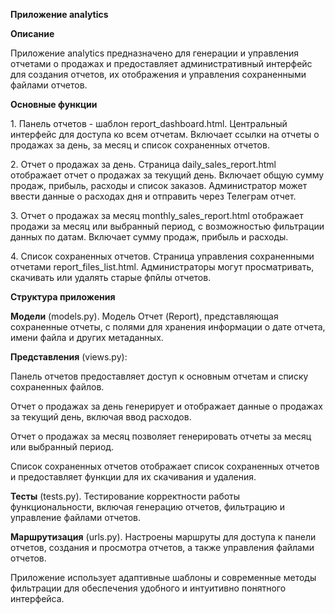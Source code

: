 **Приложение analytics**

**Описание**

Приложение analytics предназначено для генерации и управления отчетами о продажах и предоставляет административный интерфейс для создания отчетов, их отображения и управления сохраненными файлами отчетов.

**Основные функции**

1\. Панель отчетов - шаблон report_dashboard.html. Центральный интерфейс для доступа ко всем отчетам. Включает ссылки на отчеты о продажах за день, за месяц и список сохраненных отчетов.

2\. Отчет о продажах за день. Страница daily_sales_report.html отображает отчет о продажах за текущий день. Включает общую сумму продаж, прибыль, расходы и список заказов. Администратор может ввести данные о расходах дня и отправить через Телеграм отчет.

3\. Отчет о продажах за месяц monthly_sales_report.html отображает продажи за месяц или выбранный период, с возможностью фильтрации данных по датам. Включает сумму продаж, прибыль и расходы.

4\. Список сохраненных отчетов. Страница управления сохраненными отчетами report_files_list.html. Администраторы могут просматривать, скачивать или удалять старые фпйлы отчетов.

**Структура приложения**

**Модели** (models.py). Модель Отчет (Report), представляющая сохраненные отчеты, с полями для хранения информации о дате отчета, имени файла и других метаданных.

**Представления** (views.py):

Панель отчетов предоставляет доступ к основным отчетам и списку сохраненных файлов.

Отчет о продажах за день генерирует и отображает данные о продажах за текущий день, включая ввод расходов.

Отчет о продажах за месяц позволяет генерировать отчеты за месяц или выбранный период.

Список сохраненных отчетов отображает список сохраненных отчетов и предоставляет функции для их скачивания и удаления.

**Тесты** (tests.py). Тестирование корректности работы функциональности, включая генерацию отчетов, фильтрацию и управление файлами отчетов.

**Маршрутизация** (urls.py). Настроены маршруты для доступа к панели отчетов, создания и просмотра отчетов, а также управления файлами отчетов.

Приложение использует адаптивные шаблоны и современные методы фильтрации для обеспечения удобного и интуитивно понятного интерфейса.

